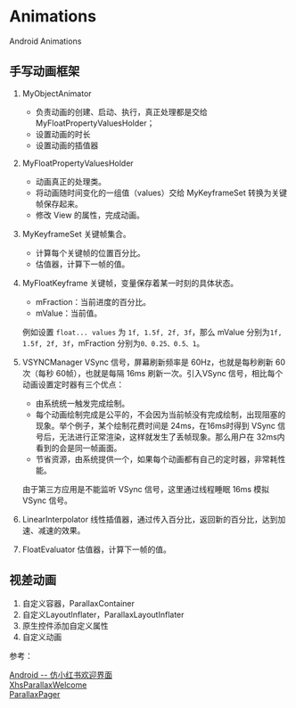 # Animations
Android Animations

## 手写动画框架

1. MyObjectAnimator
    * 负责动画的创建、启动、执行，真正处理都是交给MyFloatPropertyValuesHolder；
    * 设置动画的时长
    * 设置动画的插值器

2. MyFloatPropertyValuesHolder
    * 动画真正的处理类。
    * 将动画随时间变化的一组值（values）交给 MyKeyframeSet 转换为关键帧保存起来。
    * 修改 View 的属性，完成动画。

3. MyKeyframeSet
    关键帧集合。
    * 计算每个关键帧的位置百分比。
    * 估值器，计算下一帧的值。

4. MyFloatKeyframe
    关键帧，变量保存着某一时刻的具体状态。
    * mFraction：当前进度的百分比。
    * mValue：当前值。

    例如设置 `float... values` 为 `1f, 1.5f, 2f, 3f`，那么 mValue 分别为`1f, 1.5f, 2f, 3f`，mFraction 分别为`0、0.25、0.5、1`。

    
5. VSYNCManager
    VSync 信号，屏幕刷新频率是 60Hz，也就是每秒刷新 60次（每秒 60帧），也就是每隔 16ms 刷新一次。引入VSync 信号，相比每个动画设置定时器有三个优点：
    * 由系统统一触发完成绘制。
    * 每个动画绘制完成是公平的，不会因为当前帧没有完成绘制，出现阻塞的现象。举个例子，某个绘制花费时间是 24ms，在16ms时得到 VSync 信号后，无法进行正常渲染，这样就发生了丢帧现象。那么用户在 32ms内看到的会是同一帧画面。
    * 节省资源，由系统提供一个，如果每个动画都有自己的定时器，非常耗性能。

    由于第三方应用是不能监听 VSync 信号，这里通过线程睡眠 16ms 模拟 VSync 信号。

6. LinearInterpolator
    线性插值器，通过传入百分比，返回新的百分比，达到加速、减速的效果。

7. FloatEvaluator
    估值器，计算下一帧的值。

## 视差动画

1. 自定义容器，ParallaxContainer
2. 自定义LayoutInflater，ParallaxLayoutInflater
3. 原生控件添加自定义属性
4. 自定义动画

参考：

[Android -- 仿小红书欢迎界面](https://blog.csdn.net/weixin_34381687/article/details/85865968)  
[XhsParallaxWelcome](https://github.com/w446108264/XhsParallaxWelcome)  
[ParallaxPager](https://github.com/prolificinteractive/ParallaxPager)